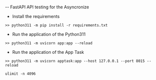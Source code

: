 -- FastAPI API testing for the Asyncronize

- Install the requirements
```
>> python311 -m pip install -r requirements.txt
```

- Run the application of the Python311
```
>> python311 -m uvicorn app:app --reload
```

- Run the application of the App Task
```
>> python311 -m uvicorn apptask:app --host 127.0.0.1 --port 8015 --reload 
```

```
ulimit -n 4096

```